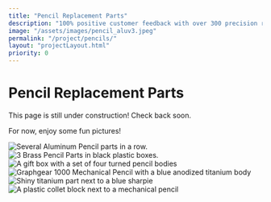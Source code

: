 ```yaml
---
title: "Pencil Replacement Parts"
description: "100% positive customer feedback with over 300 precision replacement parts sold."
image: "/assets/images/pencil_aluv3.jpeg"
permalink: "/project/pencils/"
layout: "projectLayout.html"
priority: 0
---
```


# Pencil Replacement Parts

This page is still under construction! Check back soon. 

For now, enjoy some fun pictures! 

<img src="/assets/images/pencil_aluv3.jpeg" alt="Several Aluminum Pencil parts in a row." title="aluv3" class="responsive-image"> 

<img src="/assets/images/pencil_brassv3.jpeg" alt="3 Brass Pencil Parts in black plastic boxes." title="brassv3" class="responsive-image"> 

<img src="/assets/images/pencil_100.jpeg" alt="A gift box with a set of four turned pencil bodies" title="100" class="responsive-image"> 

<img src="/assets/images/pencil_ano_ti.jpeg" alt="Graphgear 1000 Mechanical Pencil with a blue anodized titanium body" title="Ti Ano" class="responsive-image">

<img src="/assets/images/pencil_raw_ti.jpeg" alt="Shiny titanium part next to a blue sharpie" title="Raw Ti" class="responsive-image">

<img src="/assets/images/pencil_repair_fixture.jpeg" alt="A plastic collet block next to a mechanical pencil" title="Repiar Fixture" class="responsive-image">

